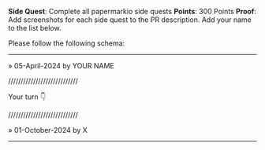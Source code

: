 **Side Quest**: Complete all papermarkio side quests
**Points**: 300 Points
**Proof**: Add screenshots for each side quest to the PR description. Add your name to the list below.

Please follow the following schema:

---

 » 05-April-2024 by YOUR NAME

////////////////////////////

Your turn 👇

////////////////////////////

» 01-October-2024 by X

---
